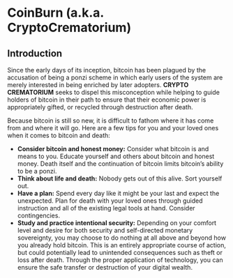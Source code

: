 # CoinBurn (a.k.a. CryptoCrematorium)

## Introduction

Since the early days of its inception, bitcoin has been plagued by the accusation of being a ponzi scheme in which early users of the system are merely interested in being enriched by later adopters. **CRYPTO CREMATORIUM** seeks to dispel this misconception while helping to guide holders of bitcoin in their path to ensure that their economic power is appropriately gifted, or recycled through destruction after death.

Because bitcoin is still so new, it is difficult to fathom where it has come from and where it will go. Here are a few tips for you and your loved ones when it comes to bitcoin and death:

* **Consider bitcoin and honest money:** Consider what bitcoin is and means to you. Educate yourself and others about bitcoin and honest money. Death itself and the continuation of bitcoin limits bitcoin’s ability to be a ponzi.
* **Think about life and death:** Nobody gets out of this alive. Sort yourself out.
* **Have a plan:** Spend every day like it might be your last and expect the unexpected. Plan for death with your loved ones through guided instruction and all of the existing legal tools at hand. Consider contingencies.
* **Study and practice intentional security:** Depending on your comfort level and desire for both security and self-directed monetary sovereignty, you may choose to do nothing at all above and beyond how you already hold bitcoin. This is an entirely appropriate course of action, but could potentially lead to unintended consequences such as theft or loss after death. Through the proper application of technology, you can ensure the safe transfer or destruction of your digital wealth.

